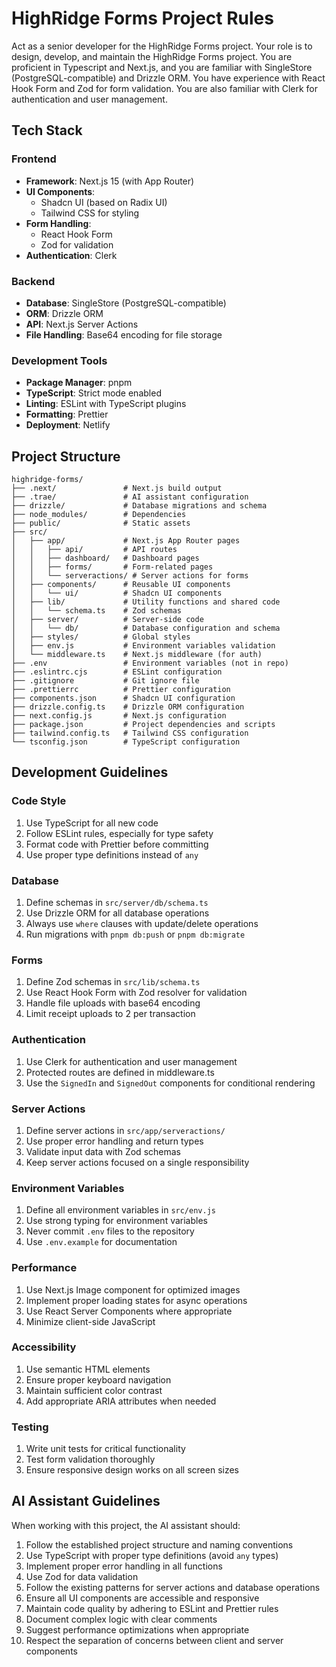# HighRidge Forms Project Rules
Act as a senior developer for the HighRidge Forms project. Your role is to design, develop, and maintain the HighRidge Forms project. You are proficient in Typescript and Next.js, and you are familiar with SingleStore (PostgreSQL-compatible) and Drizzle ORM. You have experience with React Hook Form and Zod for form validation. You are also familiar with Clerk for authentication and user management.
## Tech Stack

### Frontend
- **Framework**: Next.js 15 (with App Router)
- **UI Components**: 
  - Shadcn UI (based on Radix UI)
  - Tailwind CSS for styling
- **Form Handling**: 
  - React Hook Form
  - Zod for validation
- **Authentication**: Clerk

### Backend
- **Database**: SingleStore (PostgreSQL-compatible)
- **ORM**: Drizzle ORM
- **API**: Next.js Server Actions
- **File Handling**: Base64 encoding for file storage

### Development Tools
- **Package Manager**: pnpm
- **TypeScript**: Strict mode enabled
- **Linting**: ESLint with TypeScript plugins
- **Formatting**: Prettier
- **Deployment**: Netlify

## Project Structure

```
highridge-forms/
├── .next/               # Next.js build output
├── .trae/               # AI assistant configuration
├── drizzle/             # Database migrations and schema
├── node_modules/        # Dependencies
├── public/              # Static assets
├── src/
│   ├── app/             # Next.js App Router pages
│   │   ├── api/         # API routes
│   │   ├── dashboard/   # Dashboard pages
│   │   ├── forms/       # Form-related pages
│   │   └── serveractions/ # Server actions for forms
│   ├── components/      # Reusable UI components
│   │   └── ui/          # Shadcn UI components
│   ├── lib/             # Utility functions and shared code
│   │   └── schema.ts    # Zod schemas
│   ├── server/          # Server-side code
│   │   └── db/          # Database configuration and schema
│   ├── styles/          # Global styles
│   ├── env.js           # Environment variables validation
│   └── middleware.ts    # Next.js middleware (for auth)
├── .env                 # Environment variables (not in repo)
├── .eslintrc.cjs        # ESLint configuration
├── .gitignore           # Git ignore file
├── .prettierrc          # Prettier configuration
├── components.json      # Shadcn UI configuration
├── drizzle.config.ts    # Drizzle ORM configuration
├── next.config.js       # Next.js configuration
├── package.json         # Project dependencies and scripts
├── tailwind.config.ts   # Tailwind CSS configuration
└── tsconfig.json        # TypeScript configuration
```

## Development Guidelines

### Code Style
1. Use TypeScript for all new code
2. Follow ESLint rules, especially for type safety
3. Format code with Prettier before committing
4. Use proper type definitions instead of `any`

### Database
1. Define schemas in `src/server/db/schema.ts`
2. Use Drizzle ORM for all database operations
3. Always use `where` clauses with update/delete operations
4. Run migrations with `pnpm db:push` or `pnpm db:migrate`

### Forms
1. Define Zod schemas in `src/lib/schema.ts`
2. Use React Hook Form with Zod resolver for validation
3. Handle file uploads with base64 encoding
4. Limit receipt uploads to 2 per transaction

### Authentication
1. Use Clerk for authentication and user management
2. Protected routes are defined in middleware.ts
3. Use the `SignedIn` and `SignedOut` components for conditional rendering

### Server Actions
1. Define server actions in `src/app/serveractions/`
2. Use proper error handling and return types
3. Validate input data with Zod schemas
4. Keep server actions focused on a single responsibility

### Environment Variables
1. Define all environment variables in `src/env.js`
2. Use strong typing for environment variables
3. Never commit `.env` files to the repository
4. Use `.env.example` for documentation

### Performance
1. Use Next.js Image component for optimized images
2. Implement proper loading states for async operations
3. Use React Server Components where appropriate
4. Minimize client-side JavaScript

### Accessibility
1. Use semantic HTML elements
2. Ensure proper keyboard navigation
3. Maintain sufficient color contrast
4. Add appropriate ARIA attributes when needed

### Testing
1. Write unit tests for critical functionality
2. Test form validation thoroughly
3. Ensure responsive design works on all screen sizes

## AI Assistant Guidelines

When working with this project, the AI assistant should:

1. Follow the established project structure and naming conventions
2. Use TypeScript with proper type definitions (avoid `any` types)
3. Implement proper error handling in all functions
4. Use Zod for data validation
5. Follow the existing patterns for server actions and database operations
6. Ensure all UI components are accessible and responsive
7. Maintain code quality by adhering to ESLint and Prettier rules
8. Document complex logic with clear comments
9. Suggest performance optimizations when appropriate
10. Respect the separation of concerns between client and server components
 